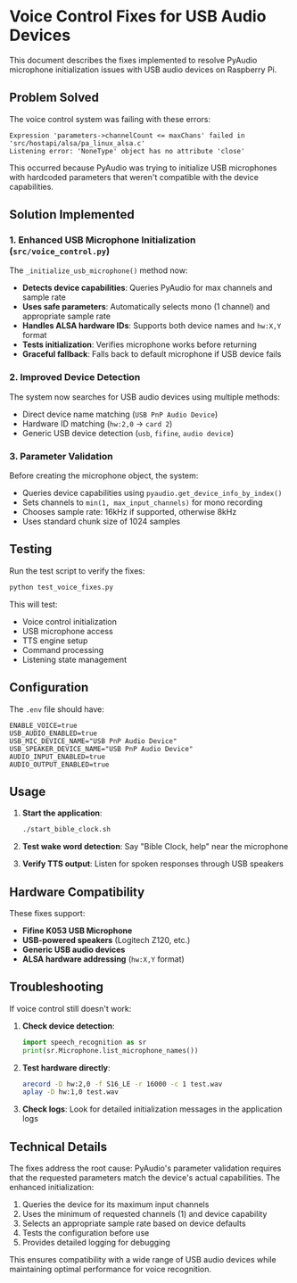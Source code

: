 # Voice Control Fixes for USB Audio Devices

This document describes the fixes implemented to resolve PyAudio microphone initialization issues with USB audio devices on Raspberry Pi.

## Problem Solved

The voice control system was failing with these errors:
```
Expression 'parameters->channelCount <= maxChans' failed in 'src/hostapi/alsa/pa_linux_alsa.c'
Listening error: 'NoneType' object has no attribute 'close'
```

This occurred because PyAudio was trying to initialize USB microphones with hardcoded parameters that weren't compatible with the device capabilities.

## Solution Implemented

### 1. Enhanced USB Microphone Initialization (`src/voice_control.py`)

The `_initialize_usb_microphone()` method now:

- **Detects device capabilities**: Queries PyAudio for max channels and sample rate
- **Uses safe parameters**: Automatically selects mono (1 channel) and appropriate sample rate
- **Handles ALSA hardware IDs**: Supports both device names and `hw:X,Y` format
- **Tests initialization**: Verifies microphone works before returning
- **Graceful fallback**: Falls back to default microphone if USB device fails

### 2. Improved Device Detection

The system now searches for USB audio devices using multiple methods:
- Direct device name matching (`USB PnP Audio Device`)
- Hardware ID matching (`hw:2,0` → `card 2`)
- Generic USB device detection (`usb`, `fifine`, `audio device`)

### 3. Parameter Validation

Before creating the microphone object, the system:
- Queries device capabilities using `pyaudio.get_device_info_by_index()`
- Sets channels to `min(1, max_input_channels)` for mono recording
- Chooses sample rate: 16kHz if supported, otherwise 8kHz
- Uses standard chunk size of 1024 samples

## Testing

Run the test script to verify the fixes:
```bash
python test_voice_fixes.py
```

This will test:
- Voice control initialization
- USB microphone access
- TTS engine setup
- Command processing
- Listening state management

## Configuration

The `.env` file should have:
```
ENABLE_VOICE=true
USB_AUDIO_ENABLED=true
USB_MIC_DEVICE_NAME="USB PnP Audio Device"
USB_SPEAKER_DEVICE_NAME="USB PnP Audio Device"
AUDIO_INPUT_ENABLED=true
AUDIO_OUTPUT_ENABLED=true
```

## Usage

1. **Start the application**:
   ```bash
   ./start_bible_clock.sh
   ```

2. **Test wake word detection**:
   Say "Bible Clock, help" near the microphone

3. **Verify TTS output**:
   Listen for spoken responses through USB speakers

## Hardware Compatibility

These fixes support:
- **Fifine K053 USB Microphone**
- **USB-powered speakers** (Logitech Z120, etc.)
- **Generic USB audio devices**
- **ALSA hardware addressing** (`hw:X,Y` format)

## Troubleshooting

If voice control still doesn't work:

1. **Check device detection**:
   ```python
   import speech_recognition as sr
   print(sr.Microphone.list_microphone_names())
   ```

2. **Test hardware directly**:
   ```bash
   arecord -D hw:2,0 -f S16_LE -r 16000 -c 1 test.wav
   aplay -D hw:1,0 test.wav
   ```

3. **Check logs**: Look for detailed initialization messages in the application logs

## Technical Details

The fixes address the root cause: PyAudio's parameter validation requires that the requested parameters match the device's actual capabilities. The enhanced initialization:

1. Queries the device for its maximum input channels
2. Uses the minimum of requested channels (1) and device capability
3. Selects an appropriate sample rate based on device defaults
4. Tests the configuration before use
5. Provides detailed logging for debugging

This ensures compatibility with a wide range of USB audio devices while maintaining optimal performance for voice recognition.